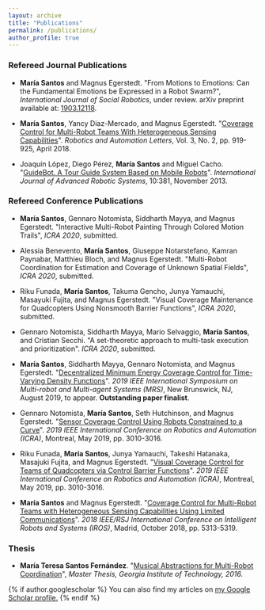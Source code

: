 ```yaml
---
layout: archive
title: "Publications"
permalink: /publications/
author_profile: true
---
```


### Refereed Journal Publications
- **María Santos** and Magnus Egerstedt. "From Motions to Emotions: Can the Fundamental Emotions be Expressed in a Robot Swarm?", *International Journal of Social Robotics*, under review. arXiv preprint available at: [1903.12118](https://arxiv.org/abs/1903.12118).

- **María Santos**, Yancy Diaz-Mercado, and Magnus Egerstedt. "[Coverage Control for Multi-Robot Teams With Heterogeneous Sensing Capabilities](https://ieeexplore.ieee.org/abstract/document/8255576)". *Robotics and Automation Letters*, Vol. 3, No. 2, pp. 919-925, April 2018.

- Joaquín López, Diego Pérez, **María Santos** and Miguel Cacho. "[GuideBot. A Tour Guide System Based on Mobile Robots](https://journals.sagepub.com/doi/pdf/10.5772/56901)". *International Journal of Advanced Robotic Systems*, 10:381, November 2013. 

### Refereed Conference Publications

- **María Santos**, Gennaro Notomista, Siddharth Mayya, and Magnus Egerstedt. "Interactive Multi-Robot Painting Through Colored Motion Trails", *ICRA 2020*, submitted.

- Alessia Benevento, **María Santos**, Giuseppe Notarstefano, Kamran Paynabar, Matthieu Bloch, and Magnus Egerstedt. "Multi-Robot Coordination for Estimation and Coverage of Unknown Spatial Fields", *ICRA 2020*, submitted. 

- Riku Funada, **María Santos**, Takuma Gencho, Junya Yamauchi, Masayuki Fujita, and Magnus Egerstedt. "Visual Coverage Maintenance for Quadcopters Using Nonsmooth Barrier Functions", *ICRA 2020*, submitted.

- Gennaro Notomista, Siddharth Mayya, Mario Selvaggio, **María Santos**, and Cristian Secchi. "A set-theoretic approach to multi-task execution and prioritization". *ICRA 2020*, submitted. 

- **María Santos**, Siddharth Mayya, Gennaro Notomista, and Magnus Egerstedt. "[Decentralized Minimum Energy Coverage Control for Time-Varying Density Functions](/files/Santos_MRS2019.pdf)". *2019 IEEE International Symposium on Multi-robot and Multi-agent Systems (MRS)*, New Brunswick, NJ, August 2019, to appear. **Outstanding paper finalist**.

- Gennaro Notomista, **María Santos**, Seth Hutchinson, and Magnus Egerstedt. "[Sensor Coverage Control Using Robots Constrained to a Curve](https://ieeexplore.ieee.org/abstract/document/8794261)". *2019 IEEE International Conference on Robotics and Automation (ICRA)*, Montreal, May 2019,  pp. 3010-3016.

- Riku Funada, **María Santos**, Junya Yamauchi, Takeshi Hatanaka, Masajuki Fujita, and Magnus Egerstedt. "[Visual Coverage Control for Teams of Quadcopters via Control Barrier Functions](https://ieeexplore.ieee.org/abstract/document/8793477)". *2019 IEEE International Conference on Robotics and Automation (ICRA)*, Montreal, May 2019,  pp. 3010-3016.

- **María Santos** and Magnus Egerstedt. "[Coverage Control for Multi-Robot Teams with Heterogeneous Sensing Capabilities Using Limited Communications](https://ieeexplore.ieee.org/abstract/document/8594056)".  *2018 IEEE/RSJ International Conference on Intelligent Robots and Systems (IROS)*, Madrid, October 2018, pp. 5313-5319.

### Thesis
- **María Teresa Santos Fernández**. "[Musical Abstractions for Multi-Robot Coordination](https://smartech.gatech.edu/handle/1853/55049)", *Master Thesis, Georgia Institute of Technology, 2016.*

{% if author.googlescholar %}
  You can also find my articles on <u><a href="{{author.googlescholar}}">my Google Scholar profile</a>.</u>
{% endif %}
